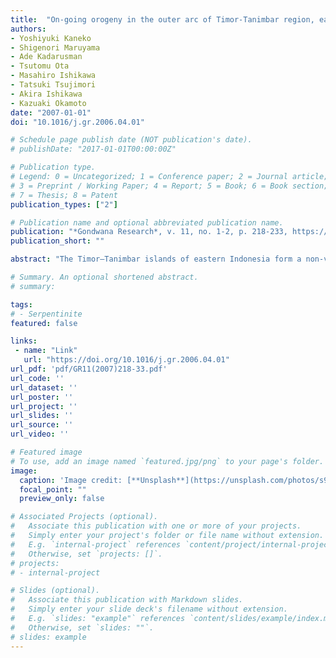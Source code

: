 ```yaml
---
title:  "On-going orogeny in the outer arc of Timor-Tanimbar region, eastern Indonesia"
authors:
- Yoshiyuki Kaneko
- Shigenori Maruyama
- Ade Kadarusman
- Tsutomu Ota
- Masahiro Ishikawa
- Tatsuki Tsujimori
- Akira Ishikawa
- Kazuaki Okamoto
date: "2007-01-01"
doi: "10.1016/j.gr.2006.04.01"

# Schedule page publish date (NOT publication's date).
# publishDate: "2017-01-01T00:00:00Z"

# Publication type.
# Legend: 0 = Uncategorized; 1 = Conference paper; 2 = Journal article;
# 3 = Preprint / Working Paper; 4 = Report; 5 = Book; 6 = Book section;
# 7 = Thesis; 8 = Patent
publication_types: ["2"]

# Publication name and optional abbreviated publication name.
publication: "*Gondwana Research*, v. 11, no. 1-2, p. 218-233, https://doi.org/10.1016/j.gr.2006.04.013"
publication_short: ""

abstract: "The Timor–Tanimbar islands of eastern Indonesia form a non-volcanic arc in front of a 7 km deep fore-arc basin that separates it from a volcanic inner arc. The Timor–Tanimbar Islands expose one of the youngest high P/T metamorphic belts in the world, providing us with an excellent opportunity to study the inception of orogenic processes, undisturbed by later tectonic events. Structural and petrological studies of the high P/T metamorphic belt show that both deformation and metamorphic grade increase towards the centre of the 1 km thick crystalline belt. Kinematic indicators exhibit top-to-the-north sense of shear along the subhorizontal upper boundaries and top-to-the-south sense in the bottom boundaries of the high P/T metamorphic belt. Overall configuration suggests that the high P/T metamorphic rocks extruded as a thin sheet into a space between overlying ophiolites and underlying continental shelf sediments. Petrological study further illustrates that the central crystalline unit underwent a Barrovian-type overprint of the original high P/T metamorphic assemblages during wedge extrusion, and the metamorphic grade ranged from pumpellyite-actinolite to upper amphibolite facies. Quaternary uplift, marked by elevation of recent reefs, was estimated to be about 1260 m in Timor in the west and decreases toward Tanimbar in the east. In contrast, radiometric ages for the high P/T metamorphic rocks suggest that the exhumation of the high P/T metamorphic belt started in western Timor in Late Miocene time and migrated toward the east. Thus, the tectonic evolution of this region is diachronous and youngs to the east. We conclude that the deep-seated high P/T metamorphic belt extrudes into shallow crustal levels as a first step, followed by doming at a later stage. The so-called ‘mountain building’ process is restricted to the second stage. We attribute this Quaternary rapid uplift to rebound of the subducting Australian continental crust beneath Timor after it achieved positive buoyancy, due to break-off of the oceanic slab fringing the continental crust. In contrast, Tanimbar in the east has not yet been affected by later doming. A wide spectrum of processes, starting from extrusion of the high P/T metamorphic rocks and ending with the later doming due to slab break-off, can be observed in the Timor–Tanimbar region."

# Summary. An optional shortened abstract.
# summary: 

tags: 
# - Serpentinite
featured: false

links:
 - name: "Link"
   url: "https://doi.org/10.1016/j.gr.2006.04.01"
url_pdf: 'pdf/GR11(2007)218-33.pdf'
url_code: ''
url_dataset: ''
url_poster: ''
url_project: ''
url_slides: ''
url_source: ''
url_video: ''

# Featured image
# To use, add an image named `featured.jpg/png` to your page's folder. 
image: 
  caption: 'Image credit: [**Unsplash**](https://unsplash.com/photos/s9CC2SKySJM)'
  focal_point: ""
  preview_only: false

# Associated Projects (optional).
#   Associate this publication with one or more of your projects.
#   Simply enter your project's folder or file name without extension.
#   E.g. `internal-project` references `content/project/internal-project/index.md`.
#   Otherwise, set `projects: []`.
# projects:
# - internal-project

# Slides (optional).
#   Associate this publication with Markdown slides.
#   Simply enter your slide deck's filename without extension.
#   E.g. `slides: "example"` references `content/slides/example/index.md`.
#   Otherwise, set `slides: ""`.
# slides: example
---
```

